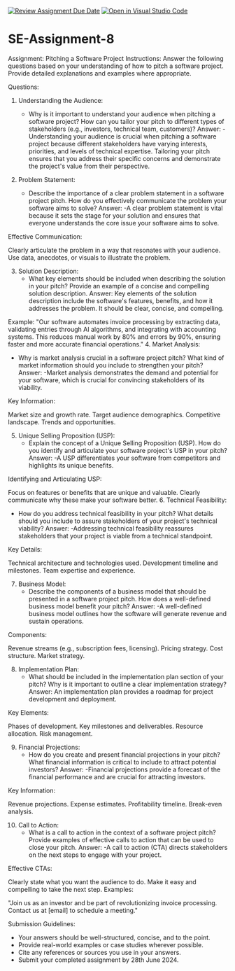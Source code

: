 [![Review Assignment Due Date](https://classroom.github.com/assets/deadline-readme-button-24ddc0f5d75046c5622901739e7c5dd533143b0c8e959d652212380cedb1ea36.svg)](https://classroom.github.com/a/4bgukiqw)
[![Open in Visual Studio Code](https://classroom.github.com/assets/open-in-vscode-718a45dd9cf7e7f842a935f5ebbe5719a5e09af4491e668f4dbf3b35d5cca122.svg)](https://classroom.github.com/online_ide?assignment_repo_id=15263799&assignment_repo_type=AssignmentRepo)
# SE-Assignment-8
 Assignment: Pitching a Software Project
 Instructions:
Answer the following questions based on your understanding of how to pitch a software project. Provide detailed explanations and examples where appropriate.

 Questions:

1. Understanding the Audience:
   - Why is it important to understand your audience when pitching a software project? How can you tailor your pitch to different types of stakeholders (e.g., investors, technical team, customers)?
   Answer:
   -Understanding your audience is crucial when pitching a software project because different stakeholders have varying interests, priorities, and levels of technical expertise. Tailoring your pitch ensures that you address their specific concerns and demonstrate the project's value from their perspective.

2. Problem Statement:
   - Describe the importance of a clear problem statement in a software project pitch. How do you effectively communicate the problem your software aims to solve?
   Answer:
   -A clear problem statement is vital because it sets the stage for your solution and ensures that everyone understands the core issue your software aims to solve.

Effective Communication:

Clearly articulate the problem in a way that resonates with your audience.
Use data, anecdotes, or visuals to illustrate the problem.

3. Solution Description:
   - What key elements should be included when describing the solution in your pitch? Provide an example of a concise and compelling solution description.
Answer:
Key elements of the solution description include the software's features, benefits, and how it addresses the problem. It should be clear, concise, and compelling.

Example:
"Our software automates invoice processing by extracting data, validating entries through AI algorithms, and integrating with accounting systems. This reduces manual work by 80% and errors by 90%, ensuring faster and more accurate financial operations."
4. Market Analysis:
   - Why is market analysis crucial in a software project pitch? What kind of market information should you include to strengthen your pitch?
   Answer:
   -Market analysis demonstrates the demand and potential for your software, which is crucial for convincing stakeholders of its viability.

Key Information:

Market size and growth rate.
Target audience demographics.
Competitive landscape.
Trends and opportunities.

5. Unique Selling Proposition (USP):
   - Explain the concept of a Unique Selling Proposition (USP). How do you identify and articulate your software project's USP in your pitch?
Answer:
  -A USP differentiates your software from competitors and highlights its unique benefits.

Identifying and Articulating USP:

Focus on features or benefits that are unique and valuable.
Clearly communicate why these make your software better.
6. Technical Feasibility:
   - How do you address technical feasibility in your pitch? What details should you include to assure stakeholders of your project's technical viability?
   Answer:
   -Addressing technical feasibility reassures stakeholders that your project is viable from a technical standpoint.

Key Details:

Technical architecture and technologies used.
Development timeline and milestones.
Team expertise and experience.

7. Business Model:
   - Describe the components of a business model that should be presented in a software project pitch. How does a well-defined business model benefit your pitch?
   Answer:
   -A well-defined business model outlines how the software will generate revenue and sustain operations.

Components:

Revenue streams (e.g., subscription fees, licensing).
Pricing strategy.
Cost structure.
Market strategy.

8. Implementation Plan:
   - What should be included in the implementation plan section of your pitch? Why is it important to outline a clear implementation strategy?
Answer:
An implementation plan provides a roadmap for project development and deployment.

Key Elements:

Phases of development.
Key milestones and deliverables.
Resource allocation.
Risk management.

9. Financial Projections:
   - How do you create and present financial projections in your pitch? What financial information is critical to include to attract potential investors?
   Answer:
   -Financial projections provide a forecast of the financial performance and are crucial for attracting investors.

Key Information:

Revenue projections.
Expense estimates.
Profitability timeline.
Break-even analysis.

10. Call to Action:
    - What is a call to action in the context of a software project pitch? Provide examples of effective calls to action that can be used to close your pitch.
    Answer:
    -A call to action (CTA) directs stakeholders on the next steps to engage with your project.

Effective CTAs:

Clearly state what you want the audience to do.
Make it easy and compelling to take the next step.
Examples:

"Join us as an investor and be part of revolutionizing invoice processing. Contact us at [email] to schedule a meeting."

 Submission Guidelines:
- Your answers should be well-structured, concise, and to the point.
- Provide real-world examples or case studies wherever possible.
- Cite any references or sources you use in your answers.
- Submit your completed assignment by 28th June 2024.


